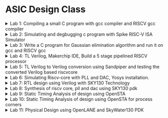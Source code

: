 # ASIC Design Class
<details>
  
<summary>Lab 1: Compiling a small C program with gcc compiler and RISCV gcc compiler </summary>

## Lab 1A: Compiling a C program with gcc compiler, execute it and generate the output.

Write the C code in a file using any text editor and save it as sum1ton.c (source code).

Next, compile the source code using gcc compiler, this will generate the executable code.

Now, run the executable code to see the output.

Following image includes the source code and three commands to execute in terminal in sequence as shown, to generate the output.

![4-final](https://github.com/user-attachments/assets/aee6f573-d616-460f-8f7b-94fd9fad46fd)

## Lab 1B: Compiling a C program with RISCV gcc compiler, execute it, generate the output and compare with the output of Lab 1B.

The next task is to compile the sum1ton.c using RISCV gcc compiler using the command in following image, also to see the assembly code for C program, use the next command.

![1b-obj-dump1](https://github.com/user-attachments/assets/53cb974a-bced-4388-ab5f-b62bd0a68919)


Observe that object code dump generates the following, main function is present at location 10184 and 15 instructions are present in assembly code.

![1b-obj-dump](https://github.com/user-attachments/assets/1266eeb0-1246-483b-802b-da78ad867e37)

Next, try 0fast of RISCV compiler for same C code and observe the object code dump, now the main function is located at 100b0 and number of instructions present is 12.

![1b-obj-dump2-command](https://github.com/user-attachments/assets/6f62164f-66f3-4e5a-8249-0b21a8bd5a2c)

![1b-obj-dump2](https://github.com/user-attachments/assets/7c33319c-1092-4b76-924d-84d49bf7e8b3)

</details>

<details> 
  <summary>Lab 2: Simulating and degbugging c program with Spike RISC-V ISA Simulator </summary>

  ## Lab 2
</details>

<details>
  <summary>Lab 3: Write a C program for Gaussian elimination algorithm and run it on gcc and RISCV gcc </summary>

  ## Lab 3

  ![gauss](https://github.com/user-attachments/assets/fe01afaf-3f2b-4456-a40d-395f784dec01)

  ![gauss1](https://github.com/user-attachments/assets/d5ecafc7-a5fa-4429-aeff-b8996770a61a)

</details>

<details>
  <summary>Lab 4: TL Verilog, Makerchip IDE, Build a 5 stage pipelined RISCV processor </summary>

  ## Lab 4

Implementing a combinational circuit in TLV : Four function calculator using multiplexer

![Calculator](https://github.com/user-attachments/assets/eb6fe03f-6ede-40d0-8891-e71654a95171)

RISCV Block diagram - To be implemented in TLV, blockwise

![riscv-Block_diagram](https://github.com/user-attachments/assets/75ec57fe-8ce8-44a6-9420-d7f8b1a4d36a)

Program Counter

![programcounter](https://github.com/user-attachments/assets/6d40c0d7-7ff1-4188-b3d4-351ad8ad5e39)

Instruction Fetch

![instruction fetch](https://github.com/user-attachments/assets/3b64fcbd-14fe-4529-9671-5f107e60235f)

Instruction Decode

![instruction decode1](https://github.com/user-attachments/assets/c70d0629-28ea-468e-a498-a3183eabe908)

ALU

![alu](https://github.com/user-attachments/assets/c887fa03-efd4-4b3b-a0fb-8199e8871718)


Register Read

![reg_rd](https://github.com/user-attachments/assets/36c042aa-1a80-4095-92b2-2a25dfa68ee5)

Register Write

![reg_wr](https://github.com/user-attachments/assets/be815086-96ed-4599-81e1-173bb7b51b36)

Branching

![branching](https://github.com/user-attachments/assets/d77ccf7a-192a-4b76-ba59-4891b0931dd6)

RISCV implementation, combined cpu using above blocks.

![Diagram](https://github.com/user-attachments/assets/194d1d52-96ab-4a7f-8bd3-7a158e1406f1)

Following shows the clock and reset signals in waveform.

![clk](https://github.com/user-attachments/assets/cf192530-3d34-401d-b0a8-3cb1ffa9853f)

![reset_signal](https://github.com/user-attachments/assets/c21dba93-e09d-4419-bd75-595a3cc0562e)

The final sum getting accumulated with each cycle can be seen as following.

![final sum accumulation](https://github.com/user-attachments/assets/2d354c34-2718-49ac-a8df-572f430dd3ae)

</details>

<details> 
  <summary>Lab 5: TL Verilog to Verilog conversion using Sandpiper and testing the converted Verilog based riscvcore </summary>

  ## Lab 5

In Lab 4, in makerchip, riscvcore is built using TL Verilog, it generates tlv file. The tlv file generated in Lab4 is given to Sandpiper converter to generate verilog code.
In Lab 5, task is to match the output waveforms generated on makerchip and those generated by gtkwave after running testbench.

Following image shows the verilog generated by Sandpiper being compiled by iverilog and output waveform can be seen in next image on gtkwave.
  
![verilog2gtk](https://github.com/user-attachments/assets/d543c283-870b-439a-b0de-f03c10e96ba4)

Clock name is clk_bhu(makechip) and clk_bhu1(gtkwave) and sum can be seen in out which matches the output of makerchip in lab 4 which was generated by TL Verilog riscvcore.
1. Makerchip waveforms - click on image to open in new tab for clear view of waveforms.

Clock signal - clk_bhu

![clk](https://github.com/user-attachments/assets/cf192530-3d34-401d-b0a8-3cb1ffa9853f)

Reset signal

![reset_signal](https://github.com/user-attachments/assets/c21dba93-e09d-4419-bd75-595a3cc0562e)


Final sum
![final sum accumulation](https://github.com/user-attachments/assets/2d354c34-2718-49ac-a8df-572f430dd3ae)

2. gtkwave waveforms - clk_bhu1, out sum
   
!![gtkwave](https://github.com/user-attachments/assets/82550bb5-2acb-463a-af06-02e595b4503d)

</details>

<details> 
  <summary>Lab 6: Simulating Riscv-core with PLL and DAC, Yosys installation. </summary>

  ## Lab 6

  In Lab 5, riscv core was compiled in iverilog and program to sum 1 to 9 was shown working with output seen in gtkwave.
  In lab 6, with riscv core, DAC and PLL are added and the output of sum of numbers can be seen with its analog equivalent.

![asic_update](https://github.com/user-attachments/assets/8fdc4563-2ad2-4c29-8ec1-5ad71f925b72)


Yosys installation for next lab.
![yosys](https://github.com/user-attachments/assets/f2cab8b4-cb77-4668-823a-aac0e0ba37d3)

</details>

<details>
<summary>Lab 7: RTL design using Verilog with SKY130 Technology </summary>
  
## Lab 7
1 - Introduction to Verilog RTL design and Synthesis

![0 Screenshot from 2024-10-21 16-18-21](https://github.com/user-attachments/assets/096a7ff9-d3ef-4fed-9622-7244788a47e4)

In above figure, the central block is design, which consists of verilog code written as per specification for desired functionality.

To test whether the desired fuctionality is achieved, we need testbench which contains verilog code to generate set of stimulus and for given stimulus corresponding code for observer. Testbench also contains timing information related to running of simulation.

To perform above tasks, we use iverilog compiler and gtkwave waveform viewer as shown in following figure
![1 Screenshot from 2024-10-21 16-18-47](https://github.com/user-attachments/assets/6da79ef2-ee32-4cb6-b229-3e5516dabfae)

Following example shows a simple design of mux and corresponding testbench.
To run the verilog code in iverilog, and view waveforms in gtkwave, run the following three commands sequentially,
![image](https://github.com/user-attachments/assets/bda941fb-c0c7-43ed-81b9-ee77f735da20)

Mux module
```
module good_mux (input i0 , input i1 , input sel , output reg y);
always @ (*)
begin
	if(sel)
		y <= i1;
	else 
		y <= i0;
end
endmodule
```
Testbench for mux module
```
`timescale 1ns / 1ps
module tb_good_mux;
// Inputs
reg i0,i1,sel;
// Outputs
wire y;
// Instantiate the Unit Under Test (UUT), name based instantiation
	good_mux uut (.sel(sel),.i0(i0),.i1(i1),.y(y));
	//good_mux uut (sel,i0,i1,y);  //order based instantiation
initial begin
	$dumpfile("tb_good_mux.vcd");
	$dumpvars(0,tb_good_mux);
	// Initialize Inputs
	sel = 0;
	i0 = 0;
	i1 = 0;
	#300 $finish;
end
always #75 sel = ~sel;
always #10 i0 = ~i0;
always #55 i1 = ~i1;
endmodule
```
## Yosys and Logic synthesis

Yosys is a logic/RTL synthesis software suite which converts verilog, represented by Design block into netlist as shown in following diagram.

The block shown as .lib contains standard library cells which are present in pdk.

To perform synthesis, yosys needs commands as read_verilog, read_verilog, write_verilog.

![image](https://github.com/user-attachments/assets/8c0ea0b6-4835-4fb0-a8fd-c838036a9eed)

Once netlist is generated, it needs to be verified, for that it is run through iverilog, output vcd file is generated, which is run through gtkwave.

![image](https://github.com/user-attachments/assets/91c62c0e-883b-4425-97e4-eb01ff193e46)

Following command loads the liberty file containing standard cells, as shown, 418 cells types are imported,
![image](https://github.com/user-attachments/assets/00e054c8-5378-4c0a-878c-ce58171e8a5b)

Next, using read_verilog, we generated RTL for given design,
![image](https://github.com/user-attachments/assets/ecc37670-2191-42eb-b4a1-87842a62bcf1)

Following command is used for synthesis of top module
![image](https://github.com/user-attachments/assets/23e97d6d-b672-484d-9112-7e9d7189faa8)

Following command generates the netlist,
![image](https://github.com/user-attachments/assets/86e6ce95-0521-45ed-8d04-2383d48ed888)

![image](https://github.com/user-attachments/assets/c30129e8-3b96-4d4a-8747-fb0437b63fab)

Showing RTL design
![image](https://github.com/user-attachments/assets/def3ddaf-b6a2-47cd-886e-e9317c68ae47)

Next write netlist which can be used for simulation,
![image](https://github.com/user-attachments/assets/61bb5247-3b37-4d8f-b155-e428b1e471b9)

The generated netlist is as follows
![image](https://github.com/user-attachments/assets/d6b86354-2694-4d00-9b88-bbe2ed12bfe1)


2 - (a) Timing libs, (b) hierarchical vs flat synthesis and (c) efficient flop coding styles

liberty file contains information about standard cells such as, timing, power, area parameters. Also, multiple forms of same logic cell are available in standard cell library with different characteristics.

Whenever there are multiple modules are present in design, the netlist can be synthesised in either hierarchical form or as flat form.



3 - Combinational and sequential optmizations

1. 2 input AND gate<br>
Run the following commands sequentially to generate netlist<br>
yosys<br>
read_liberty -lib ../lib/sky130_fd_sc_hd__tt_025C_1v80.lib<br>
read_verilog opt_check2.v<br>
synth -top opt_check2<br>
abc -liberty ../lib/sky130_fd_sc_hd__tt_025C_1v80.lib<br>
opt_clean -purge<br>
show
![image](https://github.com/user-attachments/assets/23db51d8-ac89-4925-8b71-5a082e05830c)

2. 2 input OR Gate<br>
Run the following commands sequentially to generate netlist<br>
yosys<br>
read_liberty -lib ../lib/sky130_fd_sc_hd__tt_025C_1v80.lib<br>
read_verilog opt_check.v<br>
synth -top opt_check2<br>
abc -liberty ../lib/sky130_fd_sc_hd__tt_025C_1v80.lib<br>
opt_clean -purge<br>
show
![image](https://github.com/user-attachments/assets/f652c88a-4772-4cd9-95bc-d8efb544dfbe)

3. 3 input AND gate<br>
Run the command in similar manner as above with opt_check3.v
![image](https://github.com/user-attachments/assets/28f71953-ce71-4eb3-b0ac-1f141eb5f224)

4. 2 input XNOR
Run the command in similar manner as above with opt_check4.v
![image](https://github.com/user-attachments/assets/f91b12e9-e4e8-4033-8449-c8d8b8c1e577)

In case of multiple modules, flatten command needs to be used before generating netlist, otherwise it will show following error.

![Multiple module error Screenshot from 2024-10-21 22-15-42](https://github.com/user-attachments/assets/86d20872-a2e3-4587-ba0d-acdd2840e36b)

5. D Flipflop with asynchronour reset - active low
yosys
read_liberty -lib ../lib/sky130_fd_sc_hd__tt_025C_1v80.lib
read_verilog dff_const1.v
synth -top dff_const1
dfflibmap -liberty ../lib/sky130_fd_sc_hd__tt_025C_1v80.lib
show
![image](https://github.com/user-attachments/assets/94981cc0-46af-4e19-bec9-81d3a1b9af4a)

6. D Flipflop with asynchronour reset - active high<br>

yosys<br>
read_liberty -lib ../lib/sky130_fd_sc_hd__tt_025C_1v80.lib<br>
read_verilog dff_const2.v<br>
synth -top dff_const2<br>
dfflibmap -liberty ../lib/sky130_fd_sc_hd__tt_025C_1v80.lib<br>
show<br>
![image](https://github.com/user-attachments/assets/0c874f0b-1ca6-449c-8bc4-a2f99936a802)

7. D Flipflop with asynchronour reset Design 3<br>

yosys<br>
read_liberty -lib ../lib/sky130_fd_sc_hd__tt_025C_1v80.lib<br>
read_verilog dff_const3.v<br>
synth -top dff_const3<br>
dfflibmap -liberty ../lib/sky130_fd_sc_hd__tt_025C_1v80.lib<br>
show<br>
![image](https://github.com/user-attachments/assets/cb08e78d-b451-4f44-9cdb-0999691b03d4)

8. D Flipflop<br>
yosys<br>
read_liberty -lib ../lib/sky130_fd_sc_hd__tt_025C_1v80.lib<br>
read_verilog dff_const4.v<br>
synth -top dff_const4<br>
dfflibmap -liberty ../lib/sky130_fd_sc_hd__tt_025C_1v80.lib<br>
show<br>
![image](https://github.com/user-attachments/assets/dab1c857-bf01-458f-a603-677c68679d79)

9. D Flipflop<br>
yosys<br>
read_liberty -lib ../lib/sky130_fd_sc_hd__tt_025C_1v80.lib<br>
read_verilog dff_const5.v<br>
synth -top dff_const5<br>
dfflibmap -liberty ../lib/sky130_fd_sc_hd__tt_025C_1v80.lib<br>
show<br>
![image](https://github.com/user-attachments/assets/be1cdd24-f731-4c3f-adf0-15ea3d5896d6)

10. Counter optimisation

yosys<br>
read_liberty -lib ../lib/sky130_fd_sc_hd__tt_025C_1v80.lib<br>
read_verilog counter_opt.v<br>
synth -top counter_opt<br>
dfflibmap -liberty ../lib/sky130_fd_sc_hd__tt_025C_1v80.lib<br>
show<br>
![image](https://github.com/user-attachments/assets/72a7e3aa-4f1d-48d4-a7ed-b548f254bafb)

11. Counter optimisation 2

yosys<br>
read_liberty -lib ../lib/sky130_fd_sc_hd__tt_025C_1v80.lib<br>
read_verilog counter_opt2.v<br>
synth -top counter_opt2<br>
dfflibmap -liberty ../lib/sky130_fd_sc_hd__tt_025C_1v80.lib<br>
show<br>
![image](https://github.com/user-attachments/assets/b4808391-5a6d-4634-8ed1-9bdf9100d3bf)




4 - Gate level synthesis, blocking vs non-blocking statements and Synthesis-Simulation mismatch

Previously, RTL synthesis is carried out where netlist is generated from verilog code, which uses standard cells of pdk.
Observe that synthesised netlist and RTL verilog code are logically same. This netlist will contain for example and gate with input and output.
In gate level synthesis, abstract gates in synthesised netlist are replaced with gate level verilog models which can be functional models or timing aware models.

Once netlist generated after gate level synthesis, we need to do functional verification to remove synthesis-simulation mismatch. 
Some of the reasons for synthesis-simulation mismatch are, missing sensity list, block-non blocking assignments or non standard verilog code.

![image](https://github.com/user-attachments/assets/16d8171f-273f-490c-b92c-bb88783c242b)

1. 2x1 mux using ternary operator<br>
Compilation in iverilog<br>
![image](https://github.com/user-attachments/assets/380ad93e-06aa-4a67-ba39-c2f8eed39150)

Output of synthesis<br>
yosys<br>
read_liberty -lib ../lib/sky130_fd_sc_hd__tt_025C_1v80.lib<br>
read_verilog ternary_operator_mux.v<br>
synth -top ternary_operator_mux<br>
abc -liberty ../lib/sky130_fd_sc_hd__tt_025C_1v80.lib<br>
opt_clean -purge<br>
write_verilog -noattr ternary_operator_mux_net.v<br>
show<br>

![image](https://github.com/user-attachments/assets/2bb7cfa8-8720-4695-913d-05d3d7915c23)

2. Bad 2x1 mux

Output of synthesis<br>
yosys<br>
read_liberty -lib ../lib/sky130_fd_sc_hd__tt_025C_1v80.lib<br>
read_verilog bad_mux.v<br>
synth -top bad_mux<br>
abc -liberty ../lib/sky130_fd_sc_hd__tt_025C_1v80.lib<br>
opt_clean -purge<br>
write_verilog -noattr bad_mux_net.v<br>
!gvim bad_mux_net.v<br>
show<br>


![image](https://github.com/user-attachments/assets/69887389-d366-4fa3-aa0b-7ed76212316e)

3. Related to blocking statement
yosys<br>
read_liberty -lib ../lib/sky130_fd_sc_hd__tt_025C_1v80.lib<br>
read_verilog blocking_caveat.v<br>
synth -top blocking_caveat<br>
abc -liberty ../lib/sky130_fd_sc_hd__tt_025C_1v80.lib<br>
opt_clean -purge<br>
write_verilog -noattr blocking_caveat_net.v<br>
show<br>
![image](https://github.com/user-attachments/assets/57d0657e-6a38-4acf-a458-6712ec1f8deb)


Synthesis-simulation mismatch example
1. missing sensitivity list
2. for blocking and non blocking statements
   
</details>

<details>
  
<summary>Lab 8: Synthesis of riscv core, pll and dac using SKY130 pdk </summary>

## Comparision of Functional simulation output and Synthesised output.

### Output waveforms of functional simulation
![Screenshot from 2024-10-23 20-31-0935](https://github.com/user-attachments/assets/1f40ad8d-6bf3-41e8-8c12-dbac400ea077)

### Output waveforms of Synthesised verilog file

![Screenshot from 2024-10-23 20-37-574](https://github.com/user-attachments/assets/5c811dda-a056-43e5-829f-1df6e26a7566)


## Yosys stats related to synthesis

![image](https://github.com/user-attachments/assets/b5cfe879-f47d-4e91-81c7-ba5e02c4196f)
![image](https://github.com/user-attachments/assets/74656874-f86f-43b7-bdfc-e39d30bf060f)
![image](https://github.com/user-attachments/assets/ec9c3bfd-e393-4672-b6eb-1617978a21cd)

## Standard cells usage

![image](https://github.com/user-attachments/assets/227196f6-8acf-4f77-a933-7df7027d4453)
![image](https://github.com/user-attachments/assets/d8b5f250-7491-4920-a2e9-bb479eb65144)

</details>


<details>
  
<summary>Lab 9: Static Timing Analysis of design using OpenSTA </summary>

Static Timing analysis involves checking of design in terms of whether timing requirements are met for each path within the design.
The input to static timing analysis tool is the synthesised netlist generated, clock definations and other constraints related to input and output, it is independent of logic inputs.

![image](https://github.com/user-attachments/assets/78a7b014-56c6-4971-9dd0-43fdef8eeb64)

source: https://www.vlsisystemdesign.com/static-timing-analysis-sta/

STA tool breaks down the whole design into different path and check whether the delay present in signal propogation is not creating issue in correct functioning of the design.

Two of the most common timing constraints in design are setup time and hold time constraints. When static timing analysis is performed, STA tool reports whether these timing constraints are met for everypath in design.

In this lab, OpenSTA is used to perform static timing analysis. 
![image](https://github.com/user-attachments/assets/baac721a-fb9b-4398-975f-ef2b37ec303a)

### Lab Task 
1) Clock period of 10.15ns. 
2) Setup uncertainty and clock transition will be 5% of clock - use set_clock_uncertainty with 10.15 * 0.05
3) Hold uncertainty and data transition will be 8% of clock - use set_clock_uncertainty with 10.15 * 0.08

1) Input to OpenSTA includes synthesised netlist, liberty file containg pdk and other clock related and path related definations.
Following clock is created with period of 10.15ns
![image](https://github.com/user-attachments/assets/c3062cec-fe5c-41a8-baba-15edb088efc9)

The report generated by OpenSTA is as follows,

for max delay in path
![image](https://github.com/user-attachments/assets/de296d6c-7c7f-4803-a5ca-2c1c938a4343)

For min delay in path
![image](https://github.com/user-attachments/assets/5fabd2f1-3095-4774-b759-086e5f0df076)

</details>

<details>
  
<summary>Lab 10: Static Timing Analysis of design using OpenSTA for process corners</summary>

Below is the snapshot of SDC
![image](https://github.com/user-attachments/assets/6509cba4-f24a-4a70-b65e-924e897efd52)

Table of various slack report

![image](https://github.com/user-attachments/assets/78d08671-c7b0-44b3-8b1a-fab8231eea71)


<img width="713" alt="wns" src="https://github.com/user-attachments/assets/74f8f222-58ea-4b27-bf25-b448f9cce736">

<img width="857" alt="avg worst slack" src="https://github.com/user-attachments/assets/e03eb76b-ee87-4968-b8b9-c54ac6361a3d">

<img width="857" alt="worstslack" src="https://github.com/user-attachments/assets/c5868ed1-13f2-448d-a0d7-581c424c3bc0">


</details>

<details>
<summary>Lab 11: Physical Design using OpenLANE and SkyWater130 PDK </summary>



# Physical Design using OpenLANE flow and SkyWater130 PDK

The main components of ASIC design includes following,

#### 1. RTL designs

Sources of RTL designs are librecores.org, opencores.org, github.commom
2. EDA Tools

Open source EDA tools are Qflow, OpenROAD, OpenLane
3. Process Design Kit(PDK) data

An example of opensource PDK is Skywater 130nm PDK

Following is a summary of simplified RTL to GDSII flow,

Synthesis - Design RTL is converted to circuits with componets form Standard cell library(SCL)

Floor/Poweplanning -
Chip floor planning - partition the chip die between different system building blocks and place IO pads

Macro Floor planning -  Dimensions, pin locations, rows definition
Powerplanning - Power network is created which includes, Power pads, Power straps, Power rings

Placement - Place the cells on the floorplan rows

Clock Tree Synthesis - Create a clock distribution network to deliver the clock to all sequential elements

Routing - Connecting cells together using available metal layers

Sign Off - Includes Physical verification through Design Rules Checking(DRC) and Layout vs Schematic(LVS) and Timing verification through Static Timing Analysis(STA).

![openlane flow](images/openlane.jpeg)


## Day 1 - Introduction to OpenLane

#### a. OpenLane working Directory
![workingdir](images/openlane_WD.png)
![workingdir](images/designpreprunsynth.png)

#### b. Design preparation steps

![workingdir](images/designprep.png)

#### c. Review files generated after design preparation and Synthesised
![workingdir](images/synth.png)
#### d. Steps to characterise Synthesis results

![workingdir](images/numberofcells.png)
![workingdir](images/dffnum.png)
Flop ratio calculations require, total number of cells synthesised and the number of flipflops among that,

```math
Flop\ ratio = \frac{number\ of\ flipflops}{total\ number\ of\ cells} = \frac{1613}{14876} = 0.10842968539

```
```math
Percentage\ of\ D-flipflops = 0.10842968539 * 100 = 10.842968539\ \%
```
## Day 2 - Floorplan and Introduction to library cells

#### a. Chip Floor planning considerations

1. Utilization factor and aspect ratio
2. Pre-placed cells
3. De-coupling capacitors
4. Power planning
5. Pin Placement and logical cell placement blockage
6. Floorplan in OpenLane and review layout in Magic
   
![workingdir](images/run_floorplan.png)
![workingdir](images/fpcomplete.png)
![workingdir](images/diearea.png)

<ins>Calculations of die area based on results generated from floorplan run</ins>

Floorplan run

![workingdir](images/flrplan_dir.png)

![workingdir](images/viewfloorplan.png)


tcl console for interaction

![workingdir](images/tclconsole.png)


![workingdir](images/floorplan.png)

Tapcells

![workingdir](images/tapcells.png)

IO pads

![workingdir](images/iopads.png)

Standard Cells
![workingdir](images/stancell1.png)
![workingdir](images/standardcells.png)

#### b. Library Binding and Placement

Need for libraries and characterisation

1. Netlist binding and initial place design
2. Optimise placement using estimated wire-length and capacitance
3. Final Placement optimisation
4. Congestion aware placement using Replace

![workingdir](images/plmtrun.png)
![workingdir](images/plmt_result.png)
![workingdir](images/plmt_dir.png)
![workingdir](images/plmn_stancell.png)


#### c. Cell design and characterization follows

1. Inputs for cell design follows
2. Circuit design Steps
3. Layout design steps
4. Typical characterization flow

#### d. General timing and characterization parameters

1. Timing threshold deifinitions
2. Propogation delay and transition time

## Day 3 - Design library cell using Magic layout and ngspice characterisation

#### a. ngspice simulation of cmos inverter

#### b. Layout and cmos fabrication processor

#### c. Sky130 tech files

## Day 4 - Pre-layout timing analysis and Clock tree synthesis

#### a. Timing modelling using delay tables

#### b. Timing analysis with ideal clocks using OpenSTA

#### c. Clock tree synthesis using TrintonCTS and signal integrity

#### d. Timing analysis with real clocks using OpenSTA


## Day 5 - Final steps for RTL2GDS using trintonRoute and OpenSTA

#### a. Routing and Design rule check(DRC)

#### b. Power distribution network and Routing

#### c. TrintonRoute features


</details>

